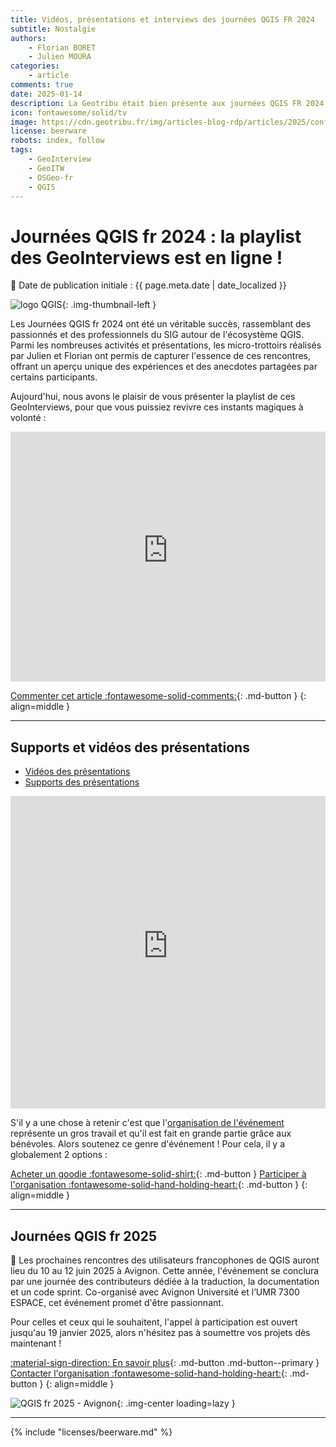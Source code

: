 ```yaml
---
title: Vidéos, présentations et interviews des journées QGIS FR 2024
subtitle: Nostalgie
authors:
    - Florian BORET
    - Julien MOURA
categories:
    - article
comments: true
date: 2025-01-14
description: La Geotribu était bien présente aux journées QGIS FR 2024. Julien a assuré l'animation de la journée de conférences et avec Florian, ils ont renouvelé les mini-interviews.
icon: fontawesome/solid/tv
image: https://cdn.geotribu.fr/img/articles-blog-rdp/articles/2025/conf_qgis_2024_videos/journees_qgis_2024_transition.png
license: beerware
robots: index, follow
tags:
    - GeoInterview
    - GeoITW
    - OSGeo-fr
    - QGIS
---
```


# Journées QGIS fr 2024 : la playlist des GeoInterviews est en ligne !

:calendar: Date de publication initiale : {{ page.meta.date | date_localized }}

![logo QGIS](https://cdn.geotribu.fr/img/logos-icones/logiciels_librairies/qgis.png "logo QGIS"){: .img-thumbnail-left }

Les Journées QGIS fr 2024 ont été un véritable succès, rassemblant des passionnés et des professionnels du SIG autour de l'écosystème QGIS. Parmi les nombreuses activités et présentations, les micro-trottoirs réalisés par Julien et Florian ont permis de capturer l'essence de ces rencontres, offrant un aperçu unique des expériences et des anecdotes partagées par certains participants.

Aujourd'hui, nous avons le plaisir de vous présenter la playlist de ces GeoInterviews, pour que vous puissiez revivre ces instants magiques à volonté :

<iframe width="100%" height="400" src="https://www.youtube-nocookie.com/embed/videoseries?list=PLm8_Gh1bXPzphVGId876Rb5OLwKiiNRon" title="YouTube video player" frameborder="0" allow="accelerometer; autoplay; clipboard-write; encrypted-media; gyroscope; picture-in-picture; web-share" allowfullscreen></iframe>

[Commenter cet article :fontawesome-solid-comments:](#__comments "Aller aux commentaires"){: .md-button }
{: align=middle }

----

## Supports et vidéos des présentations

- [Vidéos des présentations](https://www.youtube.com/playlist?list=PLAl6XWer3JnPMoqSy-MEVCCj8dbt9gab_)
- [Supports des présentations](https://gitlab.com/osgeo-fr/journees_qgis/-/tree/master/Pr%C3%A9sentations/2024)

<iframe width="100%" height="500" src="https://www.youtube-nocookie.com/embed/videoseries?list=PLAl6XWer3JnPMoqSy-MEVCCj8dbt9gab_" title="YouTube video player" frameborder="0" allow="accelerometer; autoplay; clipboard-write; encrypted-media; gyroscope; picture-in-picture; web-share" allowfullscreen></iframe>

S'il y a une chose à retenir c'est que l'[organisation de l'événement](https://gitlab.com/osgeo-fr/journees_qgis/-/wikis/home) représente un gros travail et qu'il est fait en grande partie grâce aux bénévoles. Alors soutenez ce genre d'événement ! Pour cela, il y a globalement 2 options :

[Acheter un goodie :fontawesome-solid-shirt:](https://conf.qgis.osgeo.fr/z55_qgis_shop.html#!/all){: .md-button }
[Participer à l'organisation :fontawesome-solid-hand-holding-heart:](https://gitlab.com/osgeo-fr/journees_qgis/-/wikis/Comment%20participer%20aux%20réunions%20d'organisation%20){: .md-button }
{: align=middle }

----

## Journées QGIS fr 2025

:loudspeaker: Les prochaines rencontres des utilisateurs francophones de QGIS auront lieu du 10 au 12 juin 2025 à Avignon. Cette année, l'événement se conclura par une journée des contributeurs dédiée à la traduction, la documentation et un code sprint. Co-organisé avec Avignon Université et l’UMR 7300 ESPACE, cet événement promet d'être passionnant.

Pour celles et ceux qui le souhaitent, l'appel à participation est ouvert jusqu'au 19 janvier 2025, alors n'hésitez pas à soumettre vos projets dès maintenant !

[:material-sign-direction: En savoir plus](https://conf.qgis.osgeo.fr){: .md-button .md-button--primary }
[Contacter l'organisation :fontawesome-solid-hand-holding-heart:](mailto:qgis-conf@osgeo.asso.fr){: .md-button }
{: align=middle }

![QGIS fr 2025 - Avignon](https://cdn.geotribu.fr/img/articles-blog-rdp/articles/2025/conf_qgis_2024_videos/journees_qgis_2025.png){: .img-center loading=lazy }

----

<!-- geotribu:authors-block -->

{% include "licenses/beerware.md" %}
